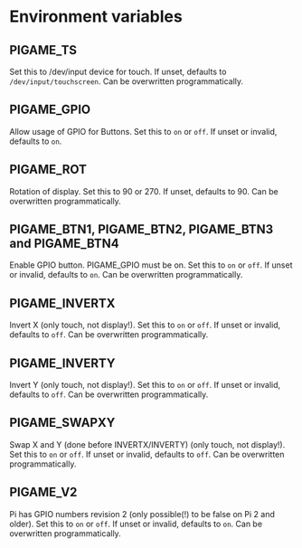 # Environment variables
## PIGAME_TS
Set this to /dev/input device for touch. If unset, defaults to `/dev/input/touchscreen`. Can be overwritten programmatically.
## PIGAME_GPIO
Allow usage of GPIO for Buttons. Set this to `on` or `off`. If unset or invalid, defaults to `on`.
## PIGAME_ROT
Rotation of display. Set this to 90 or 270. If unset, defaults to 90. Can be overwritten programmatically.
## PIGAME_BTN1, PIGAME_BTN2, PIGAME_BTN3 and PIGAME_BTN4
Enable GPIO button. PIGAME_GPIO must be on. Set this to `on` or `off`. If unset or invalid, defaults to `on`. Can be overwritten programmatically.
## PIGAME_INVERTX
Invert X (only touch, not display!). Set this to `on` or `off`. If unset or invalid, defaults to `off`. Can be overwritten programmatically.
## PIGAME_INVERTY
Invert Y (only touch, not display!). Set this to `on` or `off`. If unset or invalid, defaults to `off`. Can be overwritten programmatically.
## PIGAME_SWAPXY
Swap X and Y (done before INVERTX/INVERTY) (only touch, not display!). Set this to `on` or `off`. If unset or invalid, defaults to `off`. Can be overwritten programmatically.
## PIGAME_V2
Pi has GPIO numbers revision 2 (only possible(!) to be false on Pi 2 and older). Set this to `on` or `off`. If unset or invalid, defaults to `on`. Can be overwritten programmatically.
